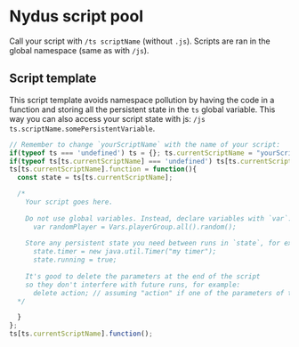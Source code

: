 # Nydus script pool

Call your script with `/ts scriptName` (without `.js`).
Scripts are ran in the global namespace (same as with `/js`).

## Script template

This script template avoids namespace pollution by having the code in a function
and storing all the persistent state in the `ts` global variable.
This way you can also access your script state with js:
`/js ts.scriptName.somePersistentVariable`.

```javascript
// Remember to change `yourScriptName` with the name of your script:
if(typeof ts === 'undefined') ts = {}; ts.currentScriptName = "yourScriptName";
if(typeof ts[ts.currentScriptName] === 'undefined') ts[ts.currentScriptName] = {};
ts[ts.currentScriptName].function = function(){
  const state = ts[ts.currentScriptName];

  /*
    Your script goes here.
    
    Do not use global variables. Instead, declare variables with `var`:
      var randomPlayer = Vars.playerGroup.all().random();
    
    Store any persistent state you need between runs in `state`, for example:
      state.timer = new java.util.Timer("my timer");
      state.running = true;
    
    It's good to delete the parameters at the end of the script
    so they don't interfere with future runs, for example:
      delete action; // assuming "action" if one of the parameters of the script
  */

  }
};
ts[ts.currentScriptName].function();
```


